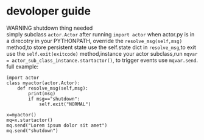 # devoloper guide
WARNING shutdown thing needed  
simply subclass `actor.Actor` after running `import actor` when actor.py is in a direcotry in your PYTHONPATH, override the `resolve_msg(self,msg)` method,to store persistent state use the self.state dict in `resolve_msg`,to exit use the `self.exit(exitcode)` method,instance your actor subclass,run `mqvar = actor_sub_class_instance.startactor()`, to trigger events use `mqvar.send`.  
full example:
```python3
import actor
class myactor(actor.Actor):
    def resolve_msg(self,msg):
        print(msg)
        if msg=="shutdown":
            self.exit("NORMAL")

x=myactor()
mq=x.startactor()
mq.send("Lorem ipsum dolor sit amet")
mq.send("shutdown")
```
